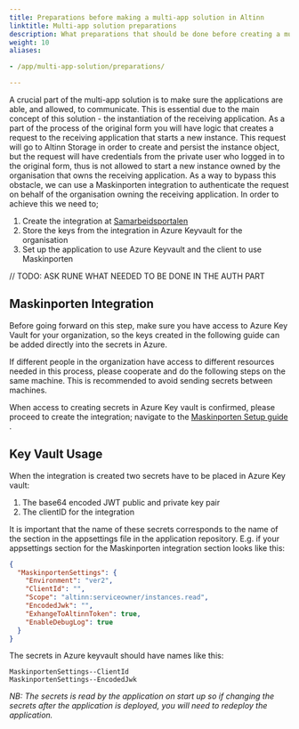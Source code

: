 ```yaml
---
title: Preparations before making a multi-app solution in Altinn
linktitle: Multi-app solution preparations
description: What preparations that should be done before creating a multi-app solution
weight: 10
aliases:

- /app/multi-app-solution/preparations/

---
```


A crucial part of the multi-app solution is to make sure the
applications are able, and allowed, to communicate. This is
essential due to the main concept of this solution - the
instantiation of the receiving application. As a part of the
process of the original form you will have logic that
creates a request to the receiving application that starts a
new instance. This request will go to Altinn Storage in
order to create and persist the instance object, but the
request will have credentials from the private user who
logged in to the original form, thus is not allowed to start
a new instance owned by the organisation that owns the
receiving application. As a way to bypass this obstacle, we
can use a Maskinporten integration to authenticate the
request on behalf of the organisation owning the receiving
application. In order to achieve this we need to;

1. Create the integration
   at [Samarbeidsportalen](https://samarbeid.digdir.no/)
2. Store the keys from the integration in Azure Keyvault for
   the organisation
3. Set up the application to use Azure Keyvault and the
   client to use Maskinporten

// TODO: ASK RUNE WHAT NEEDED TO BE DONE IN THE AUTH PART

## Maskinporten Integration

Before going forward on this step, make sure you have access
to Azure Key Vault for your organization, so the keys
created in the following guide can be added directly into
the secrets in Azure.

If different people in the
organization have access to different resources needed in
this process, please cooperate and do the following steps on
the same machine. This is recommended to avoid sending
secrets between machines.

When access to creating secrets in Azure Key vault is
confirmed, please proceed to create the integration;
navigate to
the [Maskinporten Setup guide](../../../../../technology/solutions/cli/configuration/maskinporten-setup)
.

## Key Vault Usage

When the integration is created two secrets have to be
placed in Azure Key vault:

1. The base64 encoded JWT public and private key pair
2. The clientID for the integration

It is important that the name of these secrets corresponds
to the name of the section in the appsettings file in the
application repository. E.g. if your appsettings section for
the Maskinporten integration section looks like this:

```json
{
  "MaskinportenSettings": {
    "Environment": "ver2",
    "ClientId": "",
    "Scope": "altinn:serviceowner/instances.read",
    "EncodedJwk": "",
    "ExhangeToAltinnToken": true,
    "EnableDebugLog": true
  }
}
```

The secrets in Azure keyvault should have names like this:

```
MaskinportenSettings--ClientId
MaskinportenSettings--EncodedJwk
```

_NB: The secrets is read by the application on start up so
if
changing the secrets after the application is deployed, you
will need to redeploy the application._
